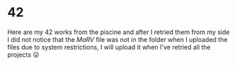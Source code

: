 # 42
Here are my 42 works from the piscine and after I retried them from my side
I did not notice that the *MaRV* file was not in the folder when I uploaded the files due to system restrictions, I will upload it when I've retried all the projects 😛
